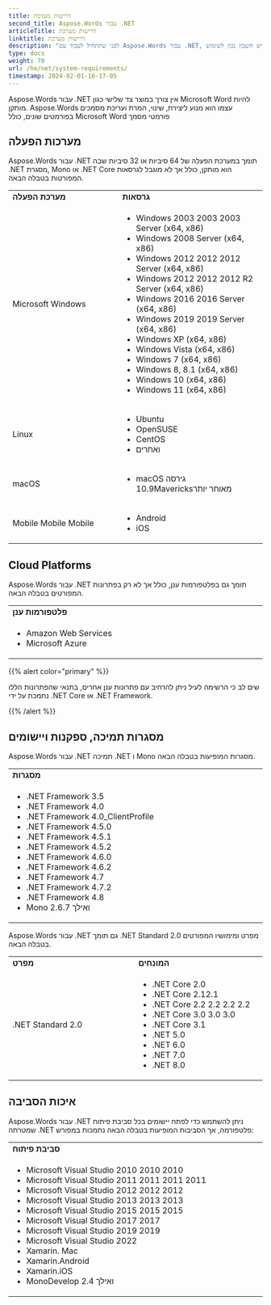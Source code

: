 ```yaml
---
title: דרישות מערכת
second_title: Aspose.Words עבור .NET
articleTitle: דרישות מערכת
linktitle: דרישות מערכת
description: "לפני שתתחיל לעבוד עם Aspose.Words עבור .NET, ודא כי אתה פוגש את מערכת ההפעלה, פלטפורמה, מסגרות, דרישות הסביבה, כך הפעולות במכשירים שלך יש חשבון נכון לשימוש C#."
type: docs
weight: 70
url: /he/net/system-requirements/
timestamp: 2024-02-01-16-17-05
---
```


Aspose.Words עבור .NET אין צורך במוצר צד שלישי כגון Microsoft Word להיות מותקן. Aspose.Words עצמו הוא מנוע ליצירת, שינוי, המרת ועריכת מסמכים בפורמטים שונים, כולל Microsoft Word פורמטי מסמך

## מערכות הפעלה

Aspose.Words עבור .NET תומך במערכת הפעלה של 64 סיביות או 32 סיביות שבה .NET מסגרת, Mono או .NET Core הוא מותקן, כולל אך לא מוגבל לגרסאות המפורטות בטבלה הבאה.

<table>
	<tr>
			<td style="font-weight: bold; width:400px">מערכת הפעלה</td>
			<td style="font-weight: bold; width:400px">גרסאות</td>
		</tr>
  <tr>
			<td>Microsoft Windows</td>
			<td><ul><li>Windows 2003 2003 2003 Server (x64, x86)</li><li>Windows 2008 Server (x64, x86)</li><li>Windows 2012 2012 2012 Server (x64, x86)</li><li>Windows 2012 2012 2012 R2 Server (x64, x86)</li><li>Windows 2016 2016 Server (x64, x86)</li><li>Windows 2019 2019 Server (x64, x86)</li><li>Windows XP (x64, x86)</li><li>Windows Vista (x64, x86)</li><li>Windows 7 (x64, x86)</li><li>Windows 8, 8.1 (x64, x86)</li><li>Windows 10 (x64, x86)</li><li>Windows 11 (x64, x86)</li></ul></td>
		</tr>
  <tr>
			<td>Linux</td>
			<td><ul><li>Ubuntu</li><li>OpenSUSE</li><li>CentOS</li><li>ואחרים</li></ul></td>
		</tr>
  <tr>
			<td>macOS</td>
			<td><ul><li>macOS גירסה 10.9Mavericksמאוחר יותר</li></ul></td>
		</tr>
  <tr>
			<td>Mobile Mobile Mobile</td>
			<td><ul><li>Android</li><li>iOS</li></ul></td>
		</tr>
</table>

## Cloud Platforms

Aspose.Words עבור .NET תומך גם בפלטפורמות ענן, כולל אך לא רק בפתרונות המפורטים בטבלה הבאה.

<table>
	<tr>
			<td style="font-weight: bold; width:800px">פלטפורמות ענן</td>
		</tr>
  <tr>
			<td><ul><li>Amazon Web Services</li><li>Microsoft Azure</li></ul></td>
			</tr>
</table>

{{% alert color="primary" %}}

שים לב כי הרשימה לעיל ניתן להרחיב עם פתרונות ענן אחרים, בתנאי שהפתרונות הללו נתמכת על ידי .NET Core או .NET Framework.

{{% /alert %}}

## מסגרות תמיכה, ספקנות ויישומים

Aspose.Words עבור .NET תמיכה .NET ו Mono מסגרות המופיעות בטבלה הבאה.

<table>
	<tr>
			<td style="font-weight: bold; width:800px">מסגרות</td>
		</tr>
	</tr>
  <tr>
			<td><ul><li>.NET Framework 3.5</li><li>.NET Framework 4.0</li><li>.NET Framework 4.0_ClientProfile</li><li>.NET Framework 4.5.0</li><li>.NET Framework 4.5.1</li><li>.NET Framework 4.5.2</li><li>.NET Framework 4.6.0</li><li>.NET Framework 4.6.2</li><li>.NET Framework 4.7</li><li>.NET Framework 4.7.2</li><li>.NET Framework 4.8</li><li>Mono 2.6.7 ואילך</li></ul></td>
		</tr>
</table>

Aspose.Words עבור .NET גם תומך .NET Standard 2.0 מפרט ומימושיו המפורטים בטבלה הבאה.

<table>
	<tr>
			<td style="font-weight: bold; width:400px">מפרט</td>
			<td style="font-weight: bold; width:400px">המונחים</td>
		</tr>
  <tr>
			<td>.NET Standard 2.0</td>
			<td><ul><li>.NET Core 2.0</li><li>.NET Core 2.12.1</li><li>.NET Core 2.2 2.2 2.2 2.2</li><li>.NET Core 3.0 3.0 3.0</li><li>.NET Core 3.1</li><li>.NET 5.0</li><li>.NET 6.0</li><li>.NET 7.0</li><li>.NET 8.0</li></ul></td>
			</tr>
</table>

## איכות הסביבה

Aspose.Words עבור .NET ניתן להשתמש כדי לפתח יישומים בכל סביבת פיתוח שמטרתה .NET פלטפורמה, אך הסביבות המופיעות בטבלה הבאה נתמכות במפורש:

<table>
	<tr>
			<td style="font-weight: bold; width:800px">סביבת פיתוח</td>
		</tr>
  <tr>
			<td><ul><li>Microsoft Visual Studio 2010 2010 2010</li><li>Microsoft Visual Studio 2011 2011 2011 2011</li><li>Microsoft Visual Studio 2012 2012 2012</li><li>Microsoft Visual Studio 2013 2013 2013</li><li>Microsoft Visual Studio 2015 2015 2015</li><li>Microsoft Visual Studio 2017 2017</li><li>Microsoft Visual Studio 2019 2019</li><li>Microsoft Visual Studio 2022</li><li>Xamarin. Mac</li><li>Xamarin.Android</li><li>Xamarin.iOS</li><li>MonoDevelop 2.4 ואילך</li></ul></td>
			</tr>
</table>
